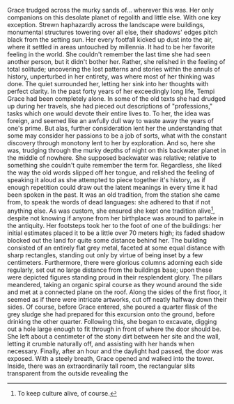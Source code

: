 Grace trudged across the murky sands of... wherever this was. Her only companions on this desolate planet of regolith and little else. With one key exception. Strewn haphazardly across the landscape were buildings, monumental structures towering over all else, their shadows' edges pitch black from the setting sun. Her every footfall kicked up dust into the air, where it settled in areas untouched by millennia. It had to be her favorite feeling in the world. She couldn't remember the last time she had seen another person, but it didn't bother her. Rather, she relished in the feeling of total solitude; uncovering the lost patterns and stories within the annuls of history, unperturbed in her entirety, was where most of her thinking was done. The quiet surrounded her, letting her sink into her thoughts with perfect clarity. In the past forty years of her exceedingly long life, Tempi Grace had been completely alone. In some of the old texts she had drudged up during her travels, she had pieced out descriptions of "professions," tasks which one would devote their entire lives to. To her, the idea was foreign, and seemed like an awfully dull way to waste away the years of one's prime. But alas, further consideration lent her the understanding that some may consider her passions to be a job of sorts, what with the constant discovery through monotony lent to her by exploration. And so, here she was, trudging through the murky depths of night on this backwater planet in the middle of nowhere. She supposed backwater was relative; relative to something she couldn't quite remember the term for. Regardless, she liked the way the old words slipped off her tongue, and relished the feeling of speaking it aloud as she attempted to piece together it's history, as if enough repetition could draw out the latent meanings in every time it had been spoken in the past. It was an old tradition, from the station she came from, to speak the words of dead languages: she adhered to that if not anything else. As was custom, she ensured she kept one tradition alive[^1], despite not knowing if anyone from her birthplace was around to partake in the antiquity.
Her footsteps took her to the foot of one of the buildings: her initial estimates placed it to be a little over 70 meters high; its faded shadow blocked out the land for quite some distance behind her. The building consisted of an entirely flat grey metal, faceted at some equal distance with sharp rectangles, standing out only by virtue of being inset by a few centimeters. Furthermore, there were glorious columns adorning each side regularly, set out no large distance from the buildings base; upon these were depicted figures standing proud in their resplendent glory. The pillars meandered, taking an organic spiral course as they wound around the side and met at a connected plane on the roof. Along the sides of the first floor, it seemed as if there were intricate artworks, cut off neatly halfway down their sides. Of course, before Grace entered, she poured a quarter flask of the grey sludge she had prepared for this excursion onto the ground, before drinking the other quarter. Following this, she began to excavate, digging out a hole large enough to fit through in front of where the door should be. She left about a centimeter of the stony dirt between her site and the wall, letting it crumble naturally off, and assisting with her hands when necessary. Finally, after an hour and the daylight had passed, the door was exposed. With a steely breath, Grace opened and walked into the tower. 
Inside, there was an extraordinarily tall room, the rectangular slits transparent from the outside revealing the

[^1]: To keep culture alive,  of course.